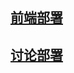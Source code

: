 
## [前端部署](https://zhuanlan.zhihu.com/p/453583925)
## [讨论部署](https://zhuanlan.zhihu.com/p/479544293)